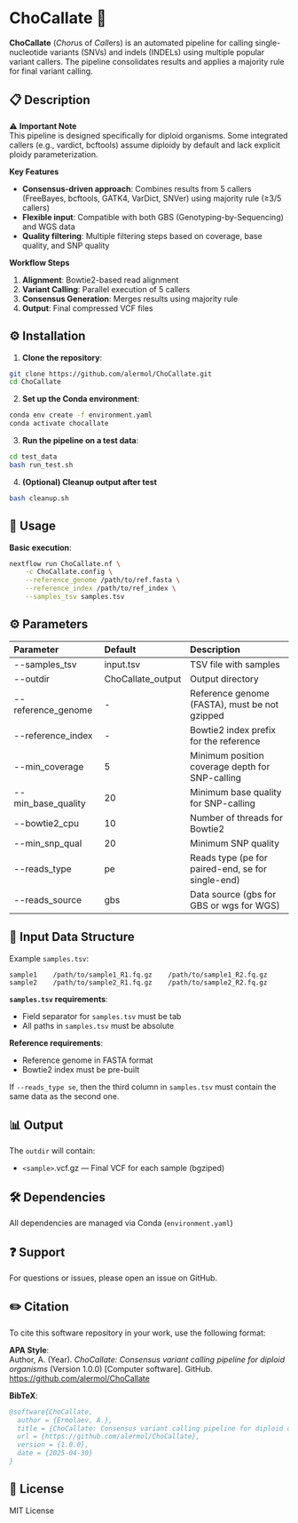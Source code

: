 # ChoCallate 🍫

**ChoCallate** (*Chor*us of *Call*ers) is an automated pipeline for calling single-nucleotide variants (SNVs) and indels (INDELs) using multiple popular variant callers. The pipeline consolidates results and applies a majority rule for final variant calling.

## 📋 Description

⚠️ **Important Note**  
This pipeline is designed specifically for diploid organisms. Some integrated callers (e.g., vardict, bcftools) assume diploidy by default and lack explicit ploidy parameterization.

**Key Features**
- **Consensus-driven approach**: Combines results from 5 callers (FreeBayes, bcftools, GATK4, VarDict, SNVer) using majority rule (≥3/5 callers)
- **Flexible input**: Compatible with both GBS (Genotyping-by-Sequencing) and WGS data
- **Quality filtering**: Multiple filtering steps based on coverage, base quality, and SNP quality

**Workflow Steps**
1. **Alignment**: Bowtie2-based read alignment
2. **Variant Calling**: Parallel execution of 5 callers
3. **Consensus Generation**: Merges results using majority rule
4. **Output**: Final compressed VCF files


## ⚙️ Installation

1. **Clone the repository**:
```bash
git clone https://github.com/alermol/ChoCallate.git
cd ChoCallate
```
2. **Set up the Conda environment**:
```bash
conda env create -f environment.yaml
conda activate chocallate
```
3. **Run the pipeline on a test data**:
```bash
cd test_data
bash run_test.sh
```
4. **(Optional) Cleanup output after test**
```bash
bash cleanup.sh
```

## 🚀 Usage
**Basic execution**:
```bash
nextflow run ChoCallate.nf \
    -c ChoCallate.config \
    --reference_genome /path/to/ref.fasta \
    --reference_index /path/to/ref_index \
    --samples_tsv samples.tsv
```

## ⚙️ Parameters
| Parameter | Default | Description |
| :-------- | :------- | :---------- |
|--samples_tsv	|input.tsv|	TSV file with samples|
|--outdir	|ChoCallate_output|	Output directory|
|--reference_genome	|-|	Reference genome (FASTA), must be not gzipped|
|--reference_index	|-	|Bowtie2 index prefix for the reference|
|--min_coverage|	5|	Minimum position coverage depth for SNP-calling|
|--min_base_quality	|20	|Minimum base quality for SNP-calling|
|--bowtie2_cpu	|10	|Number of threads for Bowtie2|
|--min_snp_qual	|20	|Minimum SNP quality|
|--reads_type	|pe	|Reads type (pe for paired-end, se for single-end)|
|--reads_source	|gbs|	Data source (gbs for GBS or wgs for WGS)|


## 📂 Input Data Structure
Example `samples.tsv`:    
```text
sample1    /path/to/sample1_R1.fq.gz    /path/to/sample1_R2.fq.gz
sample2    /path/to/sample2_R1.fq.gz    /path/to/sample2_R2.fq.gz
````

**`samples.tsv` requirements**:
- Field separator for `samples.tsv` must be tab
- All paths in `samples.tsv` must be absolute

**Reference requirements**:
- Reference genome in FASTA format
- Bowtie2 index must be pre-built

If `--reads_type se`, then the third column in `samples.tsv` must contain the same data as the second one.


## 📊 Output
The `outdir` will contain:
- `<sample>`.vcf.gz — Final VCF for each sample (bgziped)


## 🛠️ Dependencies
All dependencies are managed via Conda (`environment.yaml`)


## ❓ Support
For questions or issues, please open an issue on GitHub.


## ✏️ Citation

To cite this software repository in your work, use the following format:

**APA Style**:  
Author, A. (Year). *ChoCallate: Consensus variant calling pipeline for diploid organisms* (Version 1.0.0) \[Computer software\]. GitHub. https://github.com/alermol/ChoCallate

**BibTeX**:  
```bibtex
@software{ChoCallate,
  author = {Ermolaev, A.},
  title = {ChoCallate: Consensus variant calling pipeline for diploid organisms},
  url = {https://github.com/alermol/ChoCallate},
  version = {1.0.0},
  date = {2025-04-30}
}
```

## 📜 License
MIT License
